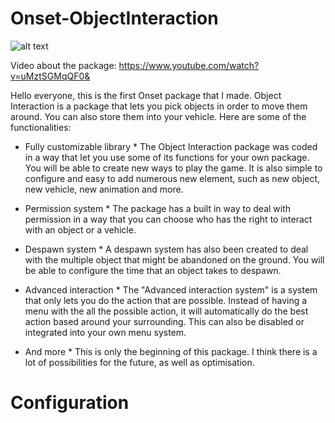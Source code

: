 # Onset-ObjectInteraction
![alt text](https://i.ytimg.com/vi/uMztSGMqQF0/maxresdefault.jpg)

Video about the package:
https://www.youtube.com/watch?v=uMztSGMqQF0&

Hello everyone, this is the first Onset package that I made. Object Interaction is a package that lets you pick objects in order to move them around. You can also store them into your vehicle. Here are some of the functionalities:

* Fully customizable library *
The Object Interaction package was coded in a way that let you use some of its functions for your own package. You will be able to create new ways to play the game. It is also simple to configure and easy to add numerous new element, such as new object, new vehicle, new animation and more.

* Permission system *
The package has a built in way to deal with permission in a way that you can choose who has the right to interact with an object or a vehicle.

* Despawn system *
A despawn system has also been created to deal with the multiple object that might be abandoned on the ground. You will be able to configure the time that an object takes to despawn.

* Advanced interaction *
The "Advanced interaction system" is a system that only lets you do the action that are possible. Instead of having a menu with the all the possible action, it will automatically do the best action based around your surrounding. This can also be disabled or integrated into your own menu system.

* And more *
This is only the beginning of this package. I think there is a lot of possibilities for the future, as well as optimisation.

# Configuration
